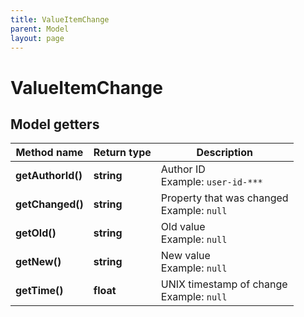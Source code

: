 ```yaml
---
title: ValueItemChange
parent: Model
layout: page
---
```


# ValueItemChange

## Model getters

Method name | Return type | Description
------------ | ------------- | -------------
**getAuthorId()** | **string** | Author ID <br>Example: `user-id-***` 
**getChanged()** | **string** | Property that was changed <br>Example: `null` 
**getOld()** | **string** | Old value <br>Example: `null` 
**getNew()** | **string** | New value <br>Example: `null` 
**getTime()** | **float** | UNIX timestamp of change <br>Example: `null` 

